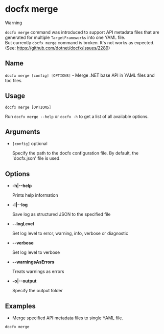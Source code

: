 # docfx merge

> [!WARNING]
> `docfx merge` command was introduced to support API metadata files that are generated for multiple `TargetFrameworks` into one YAML file.  
> But currently `docfx merge` command is broken. It's not works as expected. (See: https://github.com/dotnet/docfx/issues/2289)

## Name

`docfx merge [config] [OPTIONS]` - Merge .NET base API in YAML files and toc files.

## Usage

```pwsh
docfx merge [OPTIONS]
```

Run `docfx merge --help` or `docfx -h` to get a list of all available options.

## Arguments

- `[config]` <span class="badge text-bg-primary">optional</span>

  Specify the path to the docfx configuration file.
  By default, the `docfx.json' file is used.

## Options

- **-h|--help**

    Prints help information

- **-l|--log**

  Save log as structured JSON to the specified file

- **--logLevel**

  Set log level to error, warning, info, verbose or diagnostic

- **--verbose**

  Set log level to verbose

- **--warningsAsErrors**

  Treats warnings as errors

- **-o|--output**

  Specify the output folder

## Examples

- Merge specified API metadata files to single YAML file.

```pwsh
docfx merge
```

